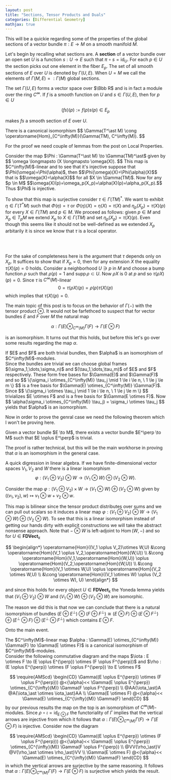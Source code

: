 ```yaml
---
layout: post
title: "Sections, Tensor Products and Duals"
categories: [Differential Geometry]
mathjax: true
---
```


This will be a quickie regarding some of the properties of the global sections of a vector bundle $\pi : E \to M$ on a smooth manifold $M$.

Let's begin by recalling what sections are. A <b>section</b> of a vector bundle over an open set $U$ is a function $s : U \to E$ such that $\pi \circ s = \operatorname{id}_U$. For each $p \in U$ the section picks out one element in the fiber $E_p$. The set of all smooth sections of $E$ over $U$ is denoted by $\Gamma(U,E)$. When $U = M$ we call the elements of $\Gamma(M,E) =: \Gamma(M)$ global sections.

The set $\Gamma(U,E)$ forms a vector space over $\Bbb R$ and is in fact a module over the ring $C^\infty$. If $f$ is a smooth function on $U$ and $s \in \Gamma(U,E)$, then for $p \in U$

$$
(fs)(p) := f(p)s(p) \in E_p
$$

makes $fs$ a smooth section of $E$ over $U$.

<div class="proposition">
There is a canonical isomorphism 
$$
\Gamma(T^\ast M) \cong \operatorname{Hom}_{C^\infty(M)}(\Gamma(TM), C^\infty(M)).
$$
</div>

For the proof we need couple of lemmas from the post on Local Properties.

<div class="proof">
Consider the map $\Phi : \Gamma(T^\ast M) \to \Gamma(TM)^\ast$ given by
$$
\omega \longmapsto (X \longmapsto \omega(X)).
$$
This map is $C^\infty(M)$-linear and to see that it's injective suppose that $\Phi(\omega)=\Phi(\alpha)$, then $$\Phi(\omega)(X)=\Phi(\alpha)(X)$$ that is $$\omega(X)=\alpha(X)$$ for all $X \in \Gamma(TM)$. Now for any $p \in M$ $$\omega(X)(p)=\omega_p(X_p)=\alpha(X)(p)=\alpha_p(X_p).$$ Thus $\Phi$ is injective.

To show that this map is surjective consider $\tau \in \Gamma(TM)^\ast$. We want to exhibit $\eta \in \Gamma(T^\ast M)$ such that $\Phi(\eta) = \tau$ or $\Phi(\eta)(X) = \eta(X) = \tau(X)$ and $\eta_p(X_p) = \tau(X)(p)$ for every $X \in \Gamma(TM)$ and $p \in M$. We proceed as follows: given $p  \in M$ and $X_p \in T_pM$ we extend $X_p$ to $X \in \Gamma(TM)$ and set $\eta_p(X_p) = \tau(X)(p)$. Even though this seems like it should not be well-defined as we extended $X_p$ arbitarily it is since we know that $\tau$ is a local operator.

<br>
<br>

For the sake of completeness here is the argument that $\tau$ depends only on $X_p$. It suffices to show that if $X_p = 0$, then for any extension $X$ the equality $\tau(X)(p) = 0$ holds. Consider a neighborhood $U \ni p$ in $M$ and choose a bump function $\rho$ such that $\rho(p)=1$ and $\operatorname{supp}\rho \subset U$. Now $\rho X$ is $0$ at $p$ and so $\tau(\rho X)(p) = 0$. Since $\tau$ is $C^\infty(M)$-linear
$$
0 = \tau(\rho X)(p) = \rho(p)\tau(X)(p) 
$$
which implies that $\tau(X)(p) = 0$.
</div>

The main topic of this post is to focus on the behavior of $\Gamma(-)$ with the tensor product $\otimes$. It would not be farfethced to suspect that for vector bundles $E$ and $F$ over $M$ the natural map

$$
\alpha : \Gamma(E) \otimes_{C^\infty(M)} \Gamma(F) \to \Gamma(E \otimes F)
$$

is an isomorphism. It turns out that this holds, but before this let's go over some results regarding the map $\alpha$.

<div class="lemma">
If $E$ and $F$ are both trivial bundles, then $\alpha$ is an isomorphism of $C^\infty(M)$-modules.
</div>

<div class="proof">
Since the bundles are trivial we can choose global frames $(\sigma_1,\dots,\sigma_n)$ and $(\tau_1,\dots,\tau_m)$ of $E$ and $F$ respectively. These form free bases for $\Gamma(E)$ and $\Gamma(F)$ and so 
$$
\{\sigma_i \otimes_{C^\infty(M)} \tau_j \mid 1 \le i \le n, \ 1 \le j \le m \}
$$
is a free basis for $\Gamma(E) \otimes_{C^\infty(M)} \Gamma(F)$. Since  
$$
\{\sigma_i \otimes \tau_j \mid 1 \le i \le n, \ 1 \le j \le m \}
$$
trivializes $E \otimes F$ and is a free basis for $\Gamma(E \otimes F)$. Now
$$
\alpha(\sigma_i \otimes_{C^\infty(M)} \tau_j) = \sigma_i \otimes \tau_j
$$
yields that $\alpha$ is an isomorphism.
</div>

Now in order to prove the genral case we need the following theorem which I won't be proving here.

<div class="theorem">
Given a vector bundle $E \to M$, there exists a vector bundle $E^\perp \to M$ such that $E \oplus E^\perp$ is trivial. 
</div>

The proof is rather technical, but this will be the main workhorse in proving that $\alpha$ is an isomorphism in the general case.

A quick digression in linear algebra. If we have finite-dimensional vector spaces $V_1,V_2$ and $W$ there is a linear isomorphism
$$
\varphi : (V_1 \oplus V_2) \otimes W \to (V_1 \otimes W) \oplus (V_2 \otimes W).
$$

Consider the map $\varphi : (V_1 \oplus V_2) \times W \to (V_1 \otimes W) \oplus (V_2 \otimes W)$ given by $((v_1,v_2),w) \longmapsto v_1 \otimes w + v_2 \otimes w$.

This map is bilinear since the tensor product distributes over sums and we can pull out scalars so it induces a linear map $\varphi : (V_1 \oplus V_2) \otimes W \to (V_1 \otimes W) \oplus (V_2 \otimes W)$. To see that this is a linear isomorphism instead of getting our hands dirty with explicit constructions we will take the abstract nonsense approach. Note that $- \otimes W$ is left-adjoint to $\operatorname{Hom}(W,-)$ and so for $U \in \textbf{FDVect}_k$

$$
\begin{align*}
\operatorname{Hom}((V_1 \oplus V_2)\otimes W,U) &\cong \operatorname{Hom}(V_1 \oplus V_2,\operatorname{Hom}(W,U)) \\
&\cong \operatorname{Hom}(V_1,\operatorname{Hom}(W,U)) \oplus \operatorname{Hom}(V_2,\operatorname{Hom}(W,U)) \\
&\cong \operatorname{Hom}(V_1 \otimes W,U) \oplus \operatorname{Hom}(V_2 \otimes W,U) \\
&\cong \operatorname{Hom}((V_1 \otimes W) \oplus (V_2 \otimes W), U)
\end{align*}
$$

and since this holds for every object $U \in \textbf{FDVect}_k$ the Yoneda lemma yields that $(V_1 \oplus V_2)\otimes W$ and $(V_1 \otimes W) \oplus (V_2 \otimes W)$ are isomorphic.

The reason we did this is that now we can conclude that there is a natural isomorphism of bundles $(E \oplus E^{\perp}) \otimes (F \oplus F^{\perp}) \cong (E \otimes F) \oplus (E \otimes F^{\perp}) \oplus (E^{\perp} \otimes F) \oplus (E^{\perp} \otimes F^{\perp})$ which contains $E \otimes F$.

Onto the main event.

<div class="theorem">
The $C^\infty(M)$-linear map $\alpha : \Gamma(E) \otimes_{C^\infty(M)} \Gamma(F) \to \Gamma(E \otimes F)$ is a canonical isomorphism of $C^\infty(M)$-modules.
</div>

<div class="proof">
Consider the following commutative diagram and the maps $\iota : E \otimes F \to (E \oplus E^{\perp}) \otimes (F \oplus F^{\perp})$ and $\rho : (E \oplus E^{\perp}) \otimes (F \oplus F^{\perp}) \to E \otimes F$

$$
\require{AMScd}
\begin{CD}
\Gamma((E \oplus E^{\perp}) \otimes (F \oplus F^{\perp})) @<{\alpha}<< \Gamma(E \oplus E^{\perp}) \otimes_{C^{\infty}(M)} \Gamma(F \oplus F^{\perp}) \\
@AA{\iota_\ast}A @A{\iota_\ast \otimes \iota_\ast}AA \\
\Gamma(E \otimes F) @<{\alpha}<< \Gamma(E) \otimes_{C^{\infty}(M)} \Gamma(F)
\end{CD}
$$
by our previous results the map on the top is an isomorphism of $C^{\infty}(M)$-modules. Since $\rho \circ \iota = \operatorname{id}_{E \otimes F}$ the functoriality of $\Gamma$ implies that the vertical arrows are injective from which it follows that $\alpha : \Gamma(E) \otimes_{C^\infty(M)} \Gamma(F) \to \Gamma(E \otimes F)$ is injective. Consider now the diagram

$$
\require{AMScd}
\begin{CD}
\Gamma((E \oplus E^{\perp}) \otimes (F \oplus F^{\perp})) @<{\alpha}<< \Gamma(E \oplus E^{\perp}) \otimes_{C^{\infty}(M)} \Gamma(F \oplus F^{\perp}) \\
@VV{\rho_\ast}V @V{\rho_\ast \otimes \rho_\ast}VV \\
\Gamma(E \otimes F) @<{\alpha}<< \Gamma(E) \otimes_{C^{\infty}(M)} \Gamma(F)
\end{CD}
$$
in which the vertical arrows are surjective by the same reasoning. It follows that $\alpha : \Gamma(E) \otimes_{C^\infty(M)} \Gamma(F) \to \Gamma(E \otimes F)$ is surjective which yields the result.
</div>
